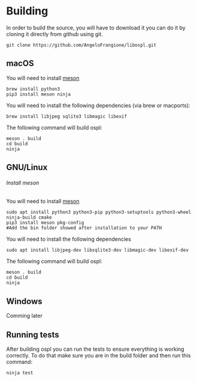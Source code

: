 # Building
In order to build the source, you will have to download it you can do it by cloning it directly from github using git.
```shell
git clone https://github.com/AngeloFrangione/libospl.git
```
## macOS 
You will need to install [meson](https://mesonbuild.com/Quick-guide.html)
```shell
brew install python3
pip3 install meson ninja
```
You will need to install the following dependencies (via brew or macports):
```shell
brew install libjpeg sqlite3 libmagic libexif
```
The following command will build ospl:
```shell
meson . build
cd build
ninja
```
## GNU/Linux
###### Install meson
You will need to install [meson](https://mesonbuild.com/Quick-guide.html)
```shell
sudo apt install python3 python3-pip python3-setuptools python3-wheel ninja-build cmake
pip3 install meson pkg-config
#Add the bin folder showed after installation to your PATH
```
You will need to install the following dependencies
```shell
sudo apt install libjpeg-dev libsqlite3-dev libmagic-dev libexif-dev
```
The following command will build ospl:
```shell
meson . build
cd build
ninja
```
## Windows
Comming later

## Running tests
After building ospl you can run the tests to ensure everything is working correctly. To do that make sure you are in the build folder and then run this command:
```shell
ninja test
```